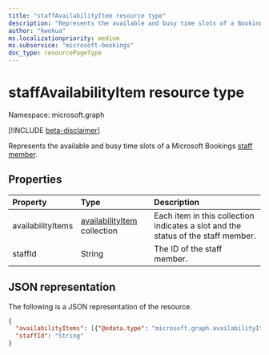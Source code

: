 ```yaml
---
title: "staffAvailabilityItem resource type"
description: "Represents the available and busy time slots of a Bookings staff member."
author: "kwekua"
ms.localizationpriority: medium
ms.subservice: "microsoft-bookings"
doc_type: resourcePageType
---
```


# staffAvailabilityItem resource type

Namespace: microsoft.graph

 [!INCLUDE [beta-disclaimer](../../includes/beta-disclaimer.md)]

Represents the available and busy time slots of a Microsoft Bookings [staff member](bookingstaffmember.md).

## Properties

| Property  | Type |Description|
|:---------------|:--------|:----------|
|availabilityItems |[availabilityItem](availabilityitem.md) collection |Each item in this collection indicates a slot and the status of the staff member.|
|staffId |String |The ID of the staff member.|

## JSON representation

The following is a JSON representation of the resource.

<!-- {
  "blockType": "resource",
  "@odata.type": "microsoft.graph.staffAvailabilityItem"
}-->

``` json
{
  "availabilityItems": [{"@odata.type": "microsoft.graph.availabilityItem"}],
  "staffId": "String"
}
```